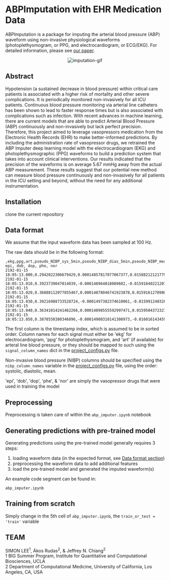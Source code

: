 # ABPImputation with EHR Medication Data

ABPImputation is a package for imputing the arterial blood pressure (ABP) waveform using non-invasive physiological waveforms (photoplethysmogram, or PPG, and electrocardiogram, or ECG/EKG). 
For detailed information, please see [our paper](https://www.nature.com/articles/s41598-021-94913-y).  

<p align="center">
  <img src="https://github.com/brianhill11/media/blob/master/abpimputation/ABPImputation.gif" alt="imputation-gif">
</p>

## Abstract

Hypotension (a sustained decrease in blood pressure) within critical care patients is associated with a higher risk of mortality and other severe complications. It is periodically monitored non-invasively for all ICU patients. Continuous blood pressure monitoring via arterial line catheters has been shown to lead to faster response times but is also associated with complications such as infection. With recent advances in machine learning, there are current models that are able to predict Arterial Blood Pressure (ABP) continuously and non-invasively but lack perfect precision. Therefore, this project aimed to leverage vasopressors medication from the Electronic Health Records (EHR) to make better-informed predictions. By including the administration rate of vasopressor drugs, we retrained the ABP Imputer deep learning model with the electrocardiogram (EKG) and photoplethysmographic (PPG) waveforms to build a prediction system that takes into account clinical interventions. Our results indicated that the precision of the waveforms is on average 5.67 mmHg away from the actual ABP measurement. These results suggest that our potential new method can measure blood pressure continuously and non-invasively for all patients in the ICU setting and beyond, without the need for any additional instrumentation.


## Installation

clone the current repository

## Data format 

We assume that the input waveform data has been sampled at 100 Hz. 

The raw data should be in the following format: 
```
,ekg,ppg,art,pseudo_NIBP_sys_5min,pseudo_NIBP_dias_5min,pseudo_NIBP_mean_5min, epi, dob, dop, phe, nor 
2192-01-15 18:05:13.000,0.2942022306679429,0.00014857817077067377,0.01588212121779295,,,,,
2192-01-15 18:05:13.010,0.3923739047014039,-0.000148964018089602,-0.0159184022120733,,,,,
2192-01-15 18:05:13.020,0.36888112077855467,0.00014878046741923878,0.015916127098078936,,,,,
2192-01-15 18:05:13.030,0.39216988733528724,-0.0001497382374610061,-0.0159912403262073,,,,,
2192-01-15 18:05:13.040,0.36341014241462266,0.00014898555592997471,0.015950437232792714,,,,,
2192-01-15 18:05:13.050,0.3878550380346896,-0.00014980310141308973,-0.016016143459373855,,,,,
```

The first column is the timestamp index, which is assumed to be in sorted order. 
Column names for each signal must either be 'ekg' for electrocardiogram, 
'ppg' for photoplethysmogram, and 
'art' (if available) for arteral line blood pressure, or they should be mapped to such 
using the `signal_column_names` dict in the [project_configs.py](abpimputation/project_configs.py) file. 

Non-invasive blood pressure (NIBP) columns should be specified using the `nibp_column_names` variable 
in the [project_configs.py](abpimputation/project_configs.py) file, using the order: systolic, diastolic, mean. 

'epi', 'dob', 'dop', 'phe', & 'nor' are simply the vasopressor drugs that were used in training the model


## Preprocessing

Preprocessing is taken care of within the ```abp_imputer.ipynb``` notebook

## Generating predictions with pre-trained model

Generating predictions using the pre-trained model generally
requires 3 steps: 

1. loading waveform data (in the expected format, see [Data format section](#data-format))
2. preprocessing the waveform data to add additional features
3. load the pre-trained model and generated the imputed waveform(s)

An example code segment can be found in:

```
abp_imputer.ipynb
```

## Training from scratch

Simply change in the 5th cell of ```abp_imputer.ipynb```, the ```train_or_test = 'train'``` variable

## TEAM

SIMON LEE<sup>1</sup>, Ákos Rudas<sup>2</sup>, & Jeffrey N. Chiang<sup>2</sup><br />
1 BIG Summer Program, Institute for Quantitative and Computational Biosciences, UCLA<br />
2 Department of Computational Medicine, University of California, Los Angeles, CA, USA



